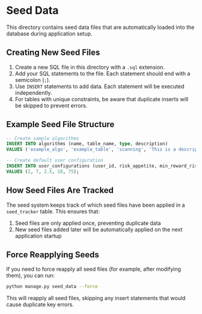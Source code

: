 # Seed Data

This directory contains seed data files that are automatically loaded into the database during application setup.

## Creating New Seed Files

1. Create a new SQL file in this directory with a `.sql` extension.
2. Add your SQL statements to the file. Each statement should end with a semicolon (`;`).
3. Use `INSERT` statements to add data. Each statement will be executed independently.
4. For tables with unique constraints, be aware that duplicate inserts will be skipped to prevent errors.

## Example Seed File Structure

```sql
-- Create sample algorithms
INSERT INTO algorithms (name, table_name, type, description)
VALUES ('example_algo', 'example_table', 'scanning', 'This is a description of an example algorithm');

-- Create default user configuration
INSERT INTO user_configurations (user_id, risk_appetite, min_reward_risk_ratio, max_reward_risk_ratio, trades_per_session)
VALUES (2, 7, 2.5, 18, 75);
```

## How Seed Files Are Tracked

The seed system keeps track of which seed files have been applied in a `seed_tracker` table. This ensures that:

1. Seed files are only applied once, preventing duplicate data
2. New seed files added later will be automatically applied on the next application startup

## Force Reapplying Seeds

If you need to force reapply all seed files (for example, after modifying them), you can run:

```bash
python manage.py seed_data --force
```

This will reapply all seed files, skipping any insert statements that would cause duplicate key errors. 